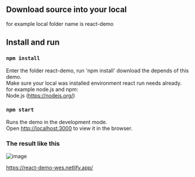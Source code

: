 ## Download source into your local

for example local folder name is react-demo

## Install and run

### `npm install`

Enter the folder react-demo, run 'npm install' download the depends of this demo. \
Make sure your local was installed environment react run needs already.\
  for example node.js and npm: \
  Node.js (https://nodejs.org/)

### `npm start`

Runs the demo in the development mode.\
Open [http://localhost:3000](http://localhost:3000) to view it in the browser.

### The result like this

![image](https://user-images.githubusercontent.com/67679233/126121756-4b97b3b7-fd8a-4559-a181-e1e251f5ea48.png)

https://react-demo-wes.netlify.app/
